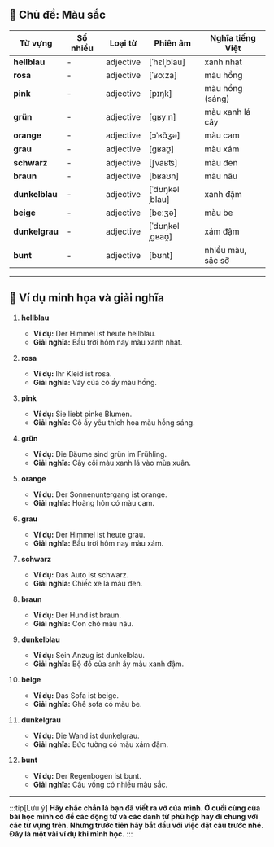 ## **🎨 Chủ đề: Màu sắc**

|**Từ vựng**|**Số nhiều**|**Loại từ**|**Phiên âm**|**Nghĩa tiếng Việt**|
|---|---|---|---|---|
|**hellblau**|-|adjective|[ˈhɛlˌblau]|xanh nhạt|
|**rosa**|-|adjective|[ˈʁoːza]|màu hồng|
|**pink**|-|adjective|[pɪŋk]|màu hồng (sáng)|
|**grün**|-|adjective|[ɡʁyːn]|màu xanh lá cây|
|**orange**|-|adjective|[ɔˈʁɑ̃ʒə]|màu cam|
|**grau**|-|adjective|[ɡʁaʊ̯]|màu xám|
|**schwarz**|-|adjective|[ʃvaʁʦ]|màu đen|
|**braun**|-|adjective|[bʁaʊn]|màu nâu|
|**dunkelblau**|-|adjective|[ˈdʊŋkəlˌblau]|xanh đậm|
|**beige**|-|adjective|[beːʒə]|màu be|
|**dunkelgrau**|-|adjective|[ˈdʊŋkəlˌɡʁaʊ̯]|xám đậm|
|**bunt**|-|adjective|[bʊnt]|nhiều màu, sặc sỡ|

---

## **🌈 Ví dụ minh họa và giải nghĩa**

1. **hellblau**
    
    - **Ví dụ:** Der Himmel ist heute hellblau.
    - **Giải nghĩa:** Bầu trời hôm nay màu xanh nhạt.
2. **rosa**
    
    - **Ví dụ:** Ihr Kleid ist rosa.
    - **Giải nghĩa:** Váy của cô ấy màu hồng.
3. **pink**
    
    - **Ví dụ:** Sie liebt pinke Blumen.
    - **Giải nghĩa:** Cô ấy yêu thích hoa màu hồng sáng.
4. **grün**
    
    - **Ví dụ:** Die Bäume sind grün im Frühling.
    - **Giải nghĩa:** Cây cối màu xanh lá vào mùa xuân.
5. **orange**
    
    - **Ví dụ:** Der Sonnenuntergang ist orange.
    - **Giải nghĩa:** Hoàng hôn có màu cam.
6. **grau**
    
    - **Ví dụ:** Der Himmel ist heute grau.
    - **Giải nghĩa:** Bầu trời hôm nay màu xám.
7. **schwarz**
    
    - **Ví dụ:** Das Auto ist schwarz.
    - **Giải nghĩa:** Chiếc xe là màu đen.
8. **braun**
    
    - **Ví dụ:** Der Hund ist braun.
    - **Giải nghĩa:** Con chó màu nâu.
9. **dunkelblau**
    
    - **Ví dụ:** Sein Anzug ist dunkelblau.
    - **Giải nghĩa:** Bộ đồ của anh ấy màu xanh đậm.
10. **beige**
    
    - **Ví dụ:** Das Sofa ist beige.
    - **Giải nghĩa:** Ghế sofa có màu be.
11. **dunkelgrau**
    
    - **Ví dụ:** Die Wand ist dunkelgrau.
    - **Giải nghĩa:** Bức tường có màu xám đậm.
12. **bunt**
    
    - **Ví dụ:** Der Regenbogen ist bunt.
    - **Giải nghĩa:** Cầu vồng có nhiều màu sắc.


---
:::tip[Lưu ý]
**Hãy chắc chắn là bạn đã viết ra vở của mình. Ở cuối cùng của bài học mình có để các động từ và các danh từ phù hợp hay đi chung với các từ vựng trên. Nhưng trước tiên hãy bắt đầu với việc đặt câu trước nhé. Đây là một vài ví dụ khi mình học.**
:::